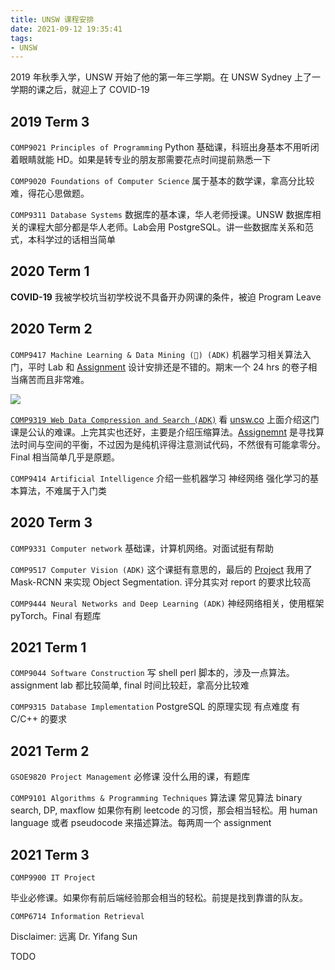 ```yaml
---
title: UNSW 课程安排
date: 2021-09-12 19:35:41
tags:
- UNSW
---
```


2019 年秋季入学，UNSW 开始了他的第一年三学期。在 UNSW Sydney 上了一学期的课之后，就迎上了 COVID-19

## 2019 Term 3

`COMP9021 Principles of Programming`
Python 基础课，科班出身基本不用听闭着眼睛就能 HD。如果是转专业的朋友那需要花点时间提前熟悉一下

`COMP9020 Foundations of Computer Science`
属于基本的数学课，拿高分比较难，得花心思做题。

`COMP9311 Database Systems`
数据库的基本课，华人老师授课。UNSW 数据库相关的课程大部分都是华人老师。Lab会用 PostgreSQL。讲一些数据库关系和范式，本科学过的话相当简单

## 2020 Term 1

<!-- more -->

**COVID-19** 我被学校坑当初学校说不具备开办网课的条件，被迫 Program Leave

## 2020 Term 2

`COMP9417 Machine Learning & Data Mining (💩) (ADK)`
机器学习相关算法入门，平时 Lab 和 [Assignment](https://github.com/shawnking07/microsoft-malware-prediction) 设计安排还是不错的。期末一个 24 hrs 的卷子相当痛苦而且非常难。

![](CA8C6710-13AD-4DB3-B067-C984F952E154.jpeg)

[`COMP9319 Web Data Compression and Search (ADK)`](https://github.com/shawnking07/comp9319-code-snippet)
看 [unsw.co](https://unsw.co) 上面介绍这门课是公认的难课。上完其实也还好，主要是介绍压缩算法。[Assignemnt](https://github.com/shawnking07/BWT_implementation) 是寻找算法时间与空间的平衡，不过因为是纯机评得注意测试代码，不然很有可能拿零分。Final 相当简单几乎是原题。

`COMP9414 Artificial Intelligence`
介绍一些机器学习 神经网络 强化学习的基本算法，不难属于入门类

## 2020 Term 3

`COMP9331 Computer network`
基础课，计算机网络。对面试挺有帮助

`COMP9517 Computer Vision (ADK)`
这个课挺有意思的，最后的 [Project](https://github.com/shawnking07/plant_detection_cv) 我用了 Mask-RCNN 来实现 Object Segmentation. 评分其实对 report 的要求比较高

`COMP9444 Neural Networks and Deep Learning (ADK)`
神经网络相关，使用框架 pyTorch。Final 有题库

## 2021 Term 1

`COMP9044 Software Construction`
写 shell perl 脚本的，涉及一点算法。assignment lab 都比较简单, final 时间比较赶，拿高分比较难

`COMP9315 Database Implementation`
PostgreSQL 的原理实现 有点难度 有 C/C++ 的要求

## 2021 Term 2

`GSOE9820 Project Management`
必修课 没什么用的课，有题库

`COMP9101 Algorithms & Programming Techniques`
算法课 常见算法 binary search, DP, maxflow 如果你有刷 leetcode 的习惯，那会相当轻松。用 human language 或者 pseudocode 来描述算法。每两周一个 assignment

## 2021 Term 3

`COMP9900 IT Project`

毕业必修课。如果你有前后端经验那会相当的轻松。前提是找到靠谱的队友。

`COMP6714 Information Retrieval`

Disclaimer: 远离 Dr. Yifang Sun

TODO
